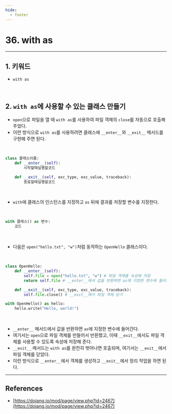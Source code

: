 ```yaml
---
hide:
  - footer
---
```


# 36. with as

---

## 1. 키워드

- `with as`

<br/>

## 2. `with as`에 사용할 수 있는 클래스 만들기

- `open`으로 파일을 열 때 `with as`를 사용하여 파일 객체의 `close`를 자동으로 호출해 주었다.
- 이런 방식으로 `with as`를 사용하려면 클래스에 `__enter__`와 `__exit__` 메서드를 구현해 주면 된다.

<br/>

```python
class 클래스이름:
    def __enter__(self):
        시작할때실행할코드

    def __exit__(self, exc_type, exc_value, traceback):
        종료할때실행할코드
```

<br/>

- `with`에 클래스의 인스턴스를 지정하고 `as` 뒤에 결과를 저장할 변수를 지정한다.

<br/>

```python
with 클래스() as 변수:
    코드
```

<br/>

- 다음은 `open("hello.txt", "w")`처럼 동작하는 `OpenHello` 클래스이다.

<br/>

```python
class OpenHello:
    def __enter__(self):
        self.file = open("hello.txt", "w") # 파일 객체를 속성에 저장
        return self.file # __enter__에서 값을 반환하면 as에 지정한 변수에 들어감

    def __exit__(self, exc_type, exc_value, traceback):
        self.file.close() # __exit__에서 파일 객체 닫기

with OpenHello() as hello:
    hello.write("Hello, world!")
```

<br/>

- `__enter__` 메서드에서 값을 반환하면 `as`에 지정한 변수에 들어간다.
- 여기서는 `open`으로 파일 객체를 만들어서 반환했고, 이때 `__exit__`에서도 파일 객체를 사용할 수 있도록 속성에 저장해 준다.
- `__exit__` 메서드는 `with as`를 완전히 벗어나면 호출되며, 여기서는 `__exit__`에서 파일 객체를 닫았다.
- 이런 방식으로 `__enter__`에서 객체를 생성하고 `__exit__`에서 정리 작업을 하면 된다.

---

## References

- [https://dojang.io/mod/page/view.php?id=2467](https://dojang.io/mod/page/view.php?id=2467)
